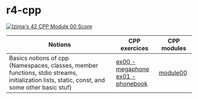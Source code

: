 # r4-cpp

[![lzima's 42 CPP Module 00 Score](https://badge42.vercel.app/api/v2/cl1nk4f8f004009lb75fyii0c/project/2774883)](https://github.com/JaeSeoKim/badge42)

| Notions | CPP exercices | CPP modules
|--|--|--|
| Basics notions of cpp (Namespaces, classes, member functions, stdio streams, initialization lists, static, const, and some other basic stuf) |  [ex00 - megaphone](https://github.com/Elwoll/r4-cpp/tree/main/module_00/ex00) </br> [ex01 - phonebook](https://github.com/Elwoll/r4-cpp/tree/main/module_00/ex01)| [module00](https://github.com/Elwoll/r4-cpp/tree/main/module_00) 
